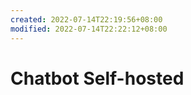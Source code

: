 ```yaml
---
created: 2022-07-14T22:19:56+08:00
modified: 2022-07-14T22:22:12+08:00
---
```


# Chatbot Self-hosted

